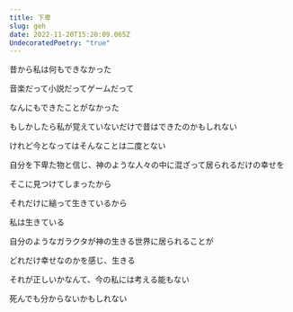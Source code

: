 ```yaml
---
title: 下卑
slug: geh
date: 2022-11-20T15:20:09.065Z
UndecoratedPoetry: "true"
---
```

昔から私は何もできなかった

音楽だって小説だってゲームだって

なんにもできたことがなかった

もしかしたら私が覚えていないだけで昔はできたのかもしれない

けれど今となってはそんなことは二度とない

自分を下卑た物と信じ、神のような人々の中に混ざって居られるだけの幸せを

そこに見つけてしまったから

それだけに縋って生きているから

私は生きている

自分のようなガラクタが神の生きる世界に居られることが

どれだけ幸せなのかを感じ、生きる

それが正しいかなんて、今の私には考える能もない

死んでも分からないかもしれない